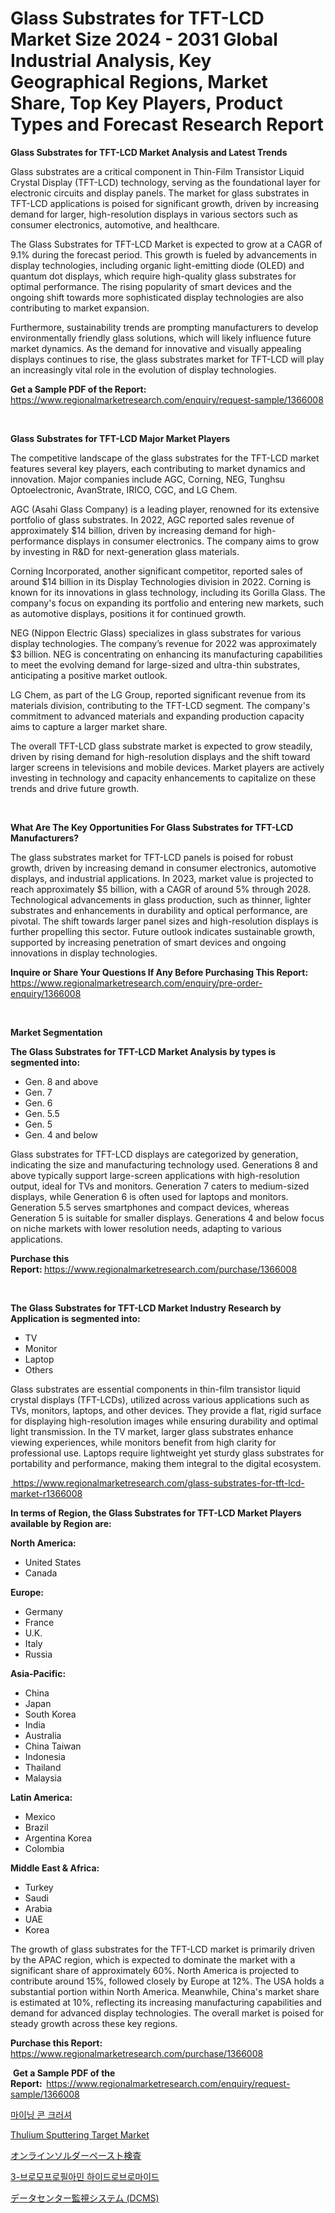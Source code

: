 <p><h1>Glass Substrates for TFT-LCD Market Size 2024 - 2031 Global Industrial Analysis, Key Geographical Regions, Market Share, Top Key Players, Product Types and Forecast Research Report</h1></p><p><strong>Glass Substrates for TFT-LCD Market Analysis and Latest Trends</strong></p>
<p><p>Glass substrates are a critical component in Thin-Film Transistor Liquid Crystal Display (TFT-LCD) technology, serving as the foundational layer for electronic circuits and display panels. The market for glass substrates in TFT-LCD applications is poised for significant growth, driven by increasing demand for larger, high-resolution displays in various sectors such as consumer electronics, automotive, and healthcare.</p><p>The Glass Substrates for TFT-LCD Market is expected to grow at a CAGR of 9.1% during the forecast period. This growth is fueled by advancements in display technologies, including organic light-emitting diode (OLED) and quantum dot displays, which require high-quality glass substrates for optimal performance. The rising popularity of smart devices and the ongoing shift towards more sophisticated display technologies are also contributing to market expansion. </p><p>Furthermore, sustainability trends are prompting manufacturers to develop environmentally friendly glass solutions, which will likely influence future market dynamics. As the demand for innovative and visually appealing displays continues to rise, the glass substrates market for TFT-LCD will play an increasingly vital role in the evolution of display technologies.</p></p>
<p><strong>Get a Sample PDF of the Report:&nbsp;</strong> <a href="https://www.regionalmarketresearch.com/enquiry/request-sample/1366008">https://www.regionalmarketresearch.com/enquiry/request-sample/1366008</a></p>
<p>&nbsp;</p>
<p><strong>Glass Substrates for TFT-LCD Major Market Players</strong></p>
<p><p>The competitive landscape of the glass substrates for the TFT-LCD market features several key players, each contributing to market dynamics and innovation. Major companies include AGC, Corning, NEG, Tunghsu Optoelectronic, AvanStrate, IRICO, CGC, and LG Chem.</p><p>AGC (Asahi Glass Company) is a leading player, renowned for its extensive portfolio of glass substrates. In 2022, AGC reported sales revenue of approximately $14 billion, driven by increasing demand for high-performance displays in consumer electronics. The company aims to grow by investing in R&D for next-generation glass materials.</p><p>Corning Incorporated, another significant competitor, reported sales of around $14 billion in its Display Technologies division in 2022. Corning is known for its innovations in glass technology, including its Gorilla Glass. The company's focus on expanding its portfolio and entering new markets, such as automotive displays, positions it for continued growth.</p><p>NEG (Nippon Electric Glass) specializes in glass substrates for various display technologies. The company’s revenue for 2022 was approximately $3 billion. NEG is concentrating on enhancing its manufacturing capabilities to meet the evolving demand for large-sized and ultra-thin substrates, anticipating a positive market outlook.</p><p>LG Chem, as part of the LG Group, reported significant revenue from its materials division, contributing to the TFT-LCD segment. The company's commitment to advanced materials and expanding production capacity aims to capture a larger market share.</p><p>The overall TFT-LCD glass substrate market is expected to grow steadily, driven by rising demand for high-resolution displays and the shift toward larger screens in televisions and mobile devices. Market players are actively investing in technology and capacity enhancements to capitalize on these trends and drive future growth.</p></p>
<p>&nbsp;</p>
<p><strong>What Are The Key Opportunities For Glass Substrates for TFT-LCD Manufacturers?</strong></p>
<p><p>The glass substrates market for TFT-LCD panels is poised for robust growth, driven by increasing demand in consumer electronics, automotive displays, and industrial applications. In 2023, market value is projected to reach approximately $5 billion, with a CAGR of around 5% through 2028. Technological advancements in glass production, such as thinner, lighter substrates and enhancements in durability and optical performance, are pivotal. The shift towards larger panel sizes and high-resolution displays is further propelling this sector. Future outlook indicates sustainable growth, supported by increasing penetration of smart devices and ongoing innovations in display technologies.</p></p>
<p><strong>Inquire or Share Your Questions If Any Before Purchasing This Report:</strong> <a href="https://www.regionalmarketresearch.com/enquiry/pre-order-enquiry/1366008">https://www.regionalmarketresearch.com/enquiry/pre-order-enquiry/1366008</a></p>
<p>&nbsp;</p>
<p><strong>Market Segmentation</strong></p>
<p><strong>The Glass Substrates for TFT-LCD Market Analysis by types is segmented into:</strong></p>
<p><ul><li>Gen. 8 and above</li><li>Gen. 7</li><li>Gen. 6</li><li>Gen. 5.5</li><li>Gen. 5</li><li>Gen. 4 and below</li></ul></p>
<p><p>Glass substrates for TFT-LCD displays are categorized by generation, indicating the size and manufacturing technology used. Generations 8 and above typically support large-screen applications with high-resolution output, ideal for TVs and monitors. Generation 7 caters to medium-sized displays, while Generation 6 is often used for laptops and monitors. Generation 5.5 serves smartphones and compact devices, whereas Generation 5 is suitable for smaller displays. Generations 4 and below focus on niche markets with lower resolution needs, adapting to various applications.</p></p>
<p><strong>Purchase this Report:&nbsp;</strong><a href="https://www.regionalmarketresearch.com/purchase/1366008">https://www.regionalmarketresearch.com/purchase/1366008</a></p>
<p>&nbsp;</p>
<p><strong>The Glass Substrates for TFT-LCD Market Industry Research by Application is segmented into:</strong></p>
<p><ul><li>TV</li><li>Monitor</li><li>Laptop</li><li>Others</li></ul></p>
<p><p>Glass substrates are essential components in thin-film transistor liquid crystal displays (TFT-LCDs), utilized across various applications such as TVs, monitors, laptops, and other devices. They provide a flat, rigid surface for displaying high-resolution images while ensuring durability and optimal light transmission. In the TV market, larger glass substrates enhance viewing experiences, while monitors benefit from high clarity for professional use. Laptops require lightweight yet sturdy glass substrates for portability and performance, making them integral to the digital ecosystem.</p></p>
<p><a href="https://www.regionalmarketresearch.com/glass-substrates-for-tft-lcd-market-r1366008">&nbsp;https://www.regionalmarketresearch.com/glass-substrates-for-tft-lcd-market-r1366008</a></p>
<p><strong>In terms of Region, the Glass Substrates for TFT-LCD Market Players available by Region are:</strong></p>
<p>
    <p> <strong> North America: </strong>
        <ul>
            <li>United States</li>
            <li>Canada</li>
        </ul>
        </p> 
    <p> <strong> Europe: </strong>
        <ul>
            <li>Germany</li>
            <li>France</li>
            <li>U.K.</li>
            <li>Italy</li>
            <li>Russia</li>
        </ul>
        </p> 
    <p> <strong> Asia-Pacific: </strong>
        <ul>
            <li>China</li>
            <li>Japan</li>
            <li>South Korea</li>
            <li>India</li>
            <li>Australia</li>
            <li>China Taiwan</li>
            <li>Indonesia</li>
            <li>Thailand</li>
            <li>Malaysia</li>
        </ul>
        </p> 
    <p> <strong> Latin America: </strong>
        <ul>
            <li>Mexico</li>
            <li>Brazil</li>
            <li>Argentina Korea</li>
            <li>Colombia</li>
        </ul>
        </p> 
    <p> <strong> Middle East & Africa: </strong>
        <ul>
            <li>Turkey</li>
            <li>Saudi</li>
            <li>Arabia</li>
            <li>UAE</li>
            <li>Korea</li>
        </ul>
    </p>
    </p>
<p><p>The growth of glass substrates for the TFT-LCD market is primarily driven by the APAC region, which is expected to dominate the market with a significant share of approximately 60%. North America is projected to contribute around 15%, followed closely by Europe at 12%. The USA holds a substantial portion within North America. Meanwhile, China's market share is estimated at 10%, reflecting its increasing manufacturing capabilities and demand for advanced display technologies. The overall market is poised for steady growth across these key regions.</p></p>
<p><strong>Purchase this Report: </strong><a href="https://www.regionalmarketresearch.com/purchase/1366008">https://www.regionalmarketresearch.com/purchase/1366008</a></p>
<p>&nbsp;<strong>Get a Sample PDF of the Report:&nbsp;&nbsp;</strong><a href="https://www.regionalmarketresearch.com/enquiry/request-sample/1366008">https://www.regionalmarketresearch.com/enquiry/request-sample/1366008</a></p>
<p><strong></strong></p>
<p><p><a href="https://medium.com/@darianswift1922_33282/%EC%B1%84%EA%B4%91%EC%9A%A9-%EC%BD%98-%ED%81%AC%EB%9F%AC%EC%85%94-%EC%8B%9C%EC%9E%A5%EC%9D%98-%EC%8B%A0%ED%9D%A5-%EC%8B%9C%EC%9E%A5-%EB%8F%99%ED%96%A5%EC%9D%80-%EB%AC%B4%EC%97%87%EC%9D%B8%EA%B0%80%EC%9A%94-81b8b6da755b?postPublishedType=repub">마이닝 콘 크러셔</a></p><p><a href="https://issuu.com/reportprime-2/docs/thulium-sputtering-target-market-si_13b19ebb78f82f">Thulium Sputtering Target Market</a></p><p><a href="https://medium.com/@rick7624852024/%E3%82%AA%E3%83%B3%E3%83%A9%E3%82%A4%E3%83%B3%E3%81%AF%E3%82%93%E3%81%A0%E3%83%9A%E3%83%BC%E3%82%B9%E3%83%88%E6%A4%9C%E6%9F%BB%E5%B8%82%E5%A0%B4-%E3%82%B0%E3%83%AD%E3%83%BC%E3%83%90%E3%83%AB%E5%B8%82%E5%A0%B4%E3%81%AE%E6%B4%9E%E5%AF%9F%E3%81%A8%E5%9C%B0%E5%9F%9F%E5%88%86%E6%9E%90-2024%E5%B9%B4-2031%E5%B9%B4-ff6ea211fa20">オンラインソルダーペースト検査</a></p><p><a href="https://medium.com/@darianswift1922_33282/the-translated-sentence-in-korean-is-%EB%B8%8C%EB%A1%9C%EB%AA%A8%ED%94%84%EB%A1%9C%ED%95%84%EC%95%84%EB%AF%BC-%ED%95%98%EC%9D%B4%EB%93%9C%EB%A1%9C%EB%B8%8C%EB%A1%9C%EB%A7%88%EC%9D%B4%EB%93%9C%EC%9D%98-%EB%AF%B8%EB%9E%98%EC%97%90-%EC%98%81%ED%96%A5%EC%9D%84-%EB%AF%B8%EC%B9%98%EB%8A%94-%EC%9A%94%EC%9D%B8%EC%9D%80-%EB%AC%B4%EC%97%87%EC%9D%B8%EA%B0%80-8790f341c8d8?postPublishedType=repub">3-브로모프로필아민 하이드로브로마이드</a></p><p><a href="https://medium.com/@rick7624852024/%E3%82%B0%E3%83%AD%E3%83%BC%E3%83%90%E3%83%AB%E3%83%87%E3%83%BC%E3%82%BF%E3%82%BB%E3%83%B3%E3%82%BF%E3%83%BC%E7%9B%A3%E8%A6%96%E3%82%B7%E3%82%B9%E3%83%86%E3%83%A0-dcms-%E6%A5%AD%E7%95%8C%E5%88%86%E6%9E%90-%E3%82%B7%E3%82%A7%E3%82%A2-%E6%88%90%E9%95%B7-%E3%83%88%E3%83%AC%E3%83%B3%E3%83%89-%E3%81%8A%E3%82%88%E3%81%B32024%E5%B9%B4%E3%81%8B%E3%82%892031%E5%B9%B4%E3%81%BE%E3%81%A7%E3%81%AE%E4%BA%88%E6%B8%AC-40761aefd1ab?postPublishedType=repub">データセンター監視システム (DCMS)</a></p></p>